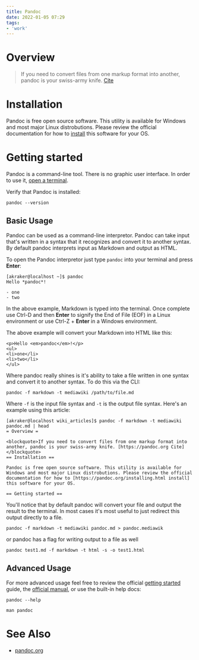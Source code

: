 ```yaml
---
title: Pandoc
date: 2022-01-05 07:29
tags:
- 'work'
---
```


# Overview

> If you need to convert files from one markup format into another, pandoc is
> your swiss-army knife. [Cite](https://pandoc.org)

# Installation

Pandoc is free open source software. This utility is available for Windows and
most major Linux distrobutions. Please review the official documentation for how
to [install](https://pandoc.org/installing.html) this software for your OS. 

# Getting started

Pandoc is a command-line tool. There is no graphic user interface. In order to
use it, [open a
terminal](https://pandoc.org/getting-started.html#step-2-open-a-terminal). 

Verify that Pandoc is installed:
```
pandoc --version
```

## Basic Usage

Pandoc can be used as a command-line interpretor.  Pandoc can take input that's
written in a syntax that it recognizes and convert it to another syntax.  By
default pandoc interprets input as Markdown and output as HTML. 

To open the Pandoc interpretor just type `pandoc` into your terminal and press
**Enter**:

```
[akraker@localhost ~]$ pandoc
Hello *pandoc*!

- one
- two
```

In the above example, Markdown is typed into the terminal. Once complete use
Ctrl-D and then **Enter** to signify the End of File (EOF) in a Linux
environment or use Ctrl-Z + **Enter** in a Windows environment. 

The above example will convert your Markdown into HTML like this:
```
<p>Hello <em>pandoc</em>!</p>
<ul>
<li>one</li>
<li>two</li>
</ul>
```

Where pandoc really shines is it's ability to take a file written in one syntax
and convert it to another syntax. To do this via the CLI:
```
pandoc -f markdown -t mediawiki /path/to/file.md
```

Where `-f` is the input file syntax and `-t` is the output file syntax. Here's
an example using this article:

```
[akraker@localhost wiki_articles]$ pandoc -f markdown -t mediawiki pandoc.md | head
= Overview =

<blockquote>If you need to convert files from one markup format into another, pandoc is your swiss-army knife. [https://pandoc.org Cite]
</blockquote>
== Installation ==

Pandoc is free open source software. This utility is available for Windows and most major Linux distrobutions. Please review the official documentation for how to [https://pandoc.org/installing.html install] this software for your OS.

== Getting started ==
```

You'll notice that by default pandoc will convert your file and output the
result to the terminal. In most cases it's most useful to just redirect this
output directly to a file. 

```
pandoc -f markdown -t mediawiki pandoc.md > pandoc.mediawik
```
or pandoc has a flag for writing output to a file as well
```
pandoc test1.md -f markdown -t html -s -o test1.html
```

## Advanced Usage

For more advanced usage feel free to review the official [getting
started](https://pandoc.org/getting-started.html#step-2-open-a-terminal) guide,
the [official manual](https://pandoc.org/MANUAL.html), or use the built-in help
docs:
```
pandoc --help
```
```
man pandoc
```

# See Also

* [pandoc.org](https://pandoc.org)
